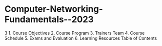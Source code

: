 # Computer-Networking-Fundamentals--2023
3 1. Course Objectives 2. Course Program 3. Trainers Team 4. Course Schedule 5. Exams and Evaluation 6. Learning Resources Table of Contents

